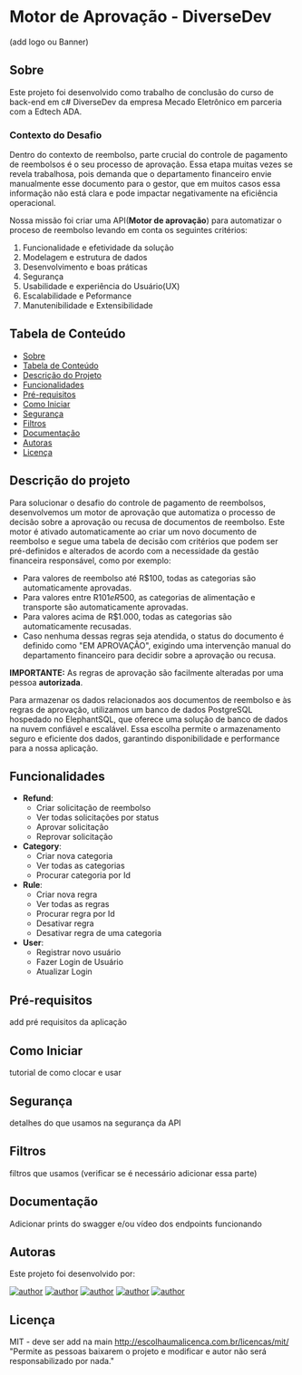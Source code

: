 # Motor de Aprovação - DiverseDev

(add logo ou Banner)

## Sobre

Este projeto foi desenvolvido como trabalho de conclusão do curso de back-end em c# DiverseDev da empresa Mecado Eletrônico em parceria com a Edtech ADA.

### Contexto do Desafio
Dentro do contexto de reembolso, parte crucial do controle de pagamento de reembolsos é o seu processo de aprovação. Essa etapa muitas vezes se revela trabalhosa, pois demanda que o departamento financeiro envie manualmente esse documento para o gestor, que em muitos casos essa informação não está clara e pode impactar negativamente na eficiência operacional.

Nossa missão foi criar uma API(**Motor de aprovação**) para automatizar o proceso de reembolso levando em conta os seguintes critérios:

1. Funcionalidade e efetividade da solução
2. Modelagem e estrutura de dados
3. Desenvolvimento e boas práticas
4. Segurança
5. Usabilidade e experiência do Usuário(UX)
6. Escalabilidade e Peformance
7. Manutenibilidade e Extensibilidade


## Tabela de Conteúdo

- [Sobre](#sobre)
- [Tabela de Conteúdo](#tabela-de-conteúdo)
- [Descrição do Projeto](#descrição-do-projeto)
- [Funcionalidades](#funcionalidades)
- [Pré-requisitos](#pré-requisitos)
- [Como Iniciar](#como-iniciar)
- [Segurança](#segurança)
- [Filtros](#filtros)
- [Documentação](#documentação)
- [Autoras](#autoras)
- [Licença](#licença)

## Descrição do projeto
Para solucionar o desafio do controle de pagamento de reembolsos, desenvolvemos um motor de aprovação que automatiza o processo de decisão sobre a aprovação ou recusa de documentos de reembolso. Este motor é ativado automaticamente ao criar um novo documento de reembolso e segue uma tabela de decisão com critérios que podem ser pré-definidos e alterados de acordo com a necessidade da gestão financeira responsável, como por exemplo:

* Para valores de reembolso até R$100, todas as categorias são automaticamente aprovadas.
* Para valores entre R$101 e R$500, as categorias de alimentação e transporte são automaticamente aprovadas.
* Para valores acima de R$1.000, todas as categorias são automaticamente recusadas.
* Caso nenhuma dessas regras seja atendida, o status do documento é definido como "EM APROVAÇÃO", exigindo uma intervenção manual do departamento financeiro para decidir sobre a aprovação ou recusa.

**IMPORTANTE:** As regras de aprovação são facilmente alteradas por uma pessoa **autorizada**.

Para armazenar os dados relacionados aos documentos de reembolso e às regras de aprovação, utilizamos um banco de dados PostgreSQL hospedado no ElephantSQL, que oferece uma solução de banco de dados na nuvem confiável e escalável. Essa escolha permite o armazenamento seguro e eficiente dos dados, garantindo disponibilidade e performance para a nossa aplicação.

## Funcionalidades
* **Refund**:
  * Criar solicitação de reembolso
  * Ver todas solicitações por status
  * Aprovar solicitação
  * Reprovar solicitação
* **Category**:
  * Criar nova categoria
  * Ver todas as categorias
  * Procurar categoria por Id
* **Rule**:
  * Criar nova regra
  * Ver todas as regras
  * Procurar regra por Id
  * Desativar regra
  * Desativar regra de uma categoria
* **User**:
  * Registrar novo usuário
  * Fazer Login de Usuário
  * Atualizar Login
  

## Pré-requisitos

add pré requisitos da aplicação

## Como Iniciar
tutorial de como clocar e usar

## Segurança

detalhes do que usamos na segurança da API

## Filtros

filtros que usamos (verificar se é necessário adicionar essa parte)

## Documentação
Adicionar prints do swagger e/ou vídeo dos endpoints funcionando

## Autoras

Este projeto foi desenvolvido por:

[![author](https://img.shields.io/badge/author-AmandaaBastos-red.svg)](https://github.com/AmandaaBastos)
[![author](https://img.shields.io/badge/author-angelafrocha-green.svg)](https://github.com/angelafrocha)
[![author](https://img.shields.io/badge/author-isabelamendesx-pink.svg)](https://github.com/isabelamendesx)
[![author](https://img.shields.io/badge/author-vitorialira92-purple.svg)](https://github.com/vitorialira92)
[![author](https://img.shields.io/badge/author-suellensr-cyan.svg)](https://github.com/suellensr)

## Licença

MIT - deve ser add na main http://escolhaumalicenca.com.br/licencas/mit/
"Permite as pessoas baixarem o projeto e modificar e autor não será responsabilizado por nada."

